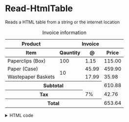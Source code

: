 # Read-HtmlTable
Reads a HTML table from a string or the internet location

<table>
    <caption>Invoice information</caption>
    <thead>
        <tr>
            <th>Product</th>
            <th colspan="3">Invoice</th>
        </tr> 
        <tr>
            <th>Item</th>
            <th>Qauntity</th>
            <th>@</th>
            <th>Price</th>
        </tr> 
    </thead>
    <tbody>
        <tr>
            <td>Paperclips (Box)</td>
            <td>100</td>
            <td>1.15</td>
            <td>115.00</td>
        </tr>
            <tr>
            <td>Paper (Case)</td>
            <td rowspan="2">10</td>
            <td>45.99</td>
            <td>459.90</td>
        </tr>
        <tr> 
            <td>Wastepaper Baskets</td>
            <td>17.99</td>
            <td>35.98</td>
        </tr>
            <tr>
            <th colspan="3">Subtotal</th>
            <td>610.88</td>
        </tr>
        <tr>
            <th colspan="2">Tax</th>
            <td>7%</td>
            <td>42.76</td>
        </tr> <tr>
        <th colspan="3">Total</th>
            <td>653.64</td>
        </tr>
    </tbod>
</table>

<details><summary>HTML code</summary>

```html
<table>
    <caption>Invoice</caption>
    <thead>
        <tr>
            <th>Product</th>
            <th colspan="3">Invoice</th>
        </tr> 
        <tr>
            <th>Item</th>
            <th>Qauntity</th>
            <th>@</th>
            <th>Price</th>
        </tr> 
    </thead>
    <tbody>
        <tr>
            <td>Paperclips (Box)</td>
            <td>100</td>
            <td>1.15</td>
            <td>115.00</td>
        </tr>
            <tr>
            <td>Paper (Case)</td>
            <td rowspan="2">10</td>
            <td>45.99</td>
            <td>459.90</td>
        </tr>
        <tr> 
            <td>Wastepaper Baskets</td>
            <td>17.99</td>
            <td>35.98</td>
        </tr>
            <tr>
            <th colspan="3">Subtotal</th>
            <td>610.88</td>
        </tr>
        <tr>
            <th colspan="2">Tax</th>
            <td>7%</td>
            <td>42.76</td>
        </tr> <tr>
        <th colspan="3">Total</th>
            <td>653.64</td>
        </tr>
    </tbod>
</table>
```
</details>
